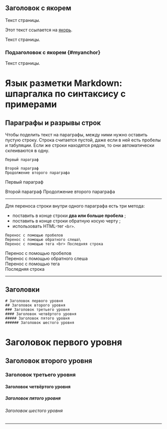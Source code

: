 ## Заголовок с якорем

Текст страницы.

Этот текст ссылается на [якорь](#myanchor).

Текст страницы.

### Подзаголовок с якорем {#myanchor}

Текст страницы.




# Язык разметки Markdown: шпаргалка по синтаксису с примерами

## Параграфы и разрывы строк

Чтобы поделить текст на параграфы, между ними нужно оставить пустую строку. Строка считается пустой, даже если в ней есть пробелы и табуляции. Если же строки находятся рядом, то они автоматически склеиваются в одну.

```
Первый параграф

Второй параграф
Продолжение второго параграфа
```
Первый параграф

Второй параграф
Продолжение второго параграфа

---

Для переноса строки внутри одного параграфа есть три метода:
- поставить в конце строки **два или больше пробела**   ;
- поставить в конце строки обратную косую черту \;
- использовать HTML-тег `<br>`.

```
Перенос с помощью пробелов  
Перенос с помощью обратного слеша\
Перенос с помощью тега <br> Последняя строка
```

Перенос с помощью пробелов  
Перенос с помощью обратного слеша\
Перенос с помощью тега <br> Последняя строка

---

## Заголовки
```
# Заголовок первого уровня
## Заголовок второго уровня
### Заголовок третьего уровня
#### Заголовок четвёртого уровня
##### Заголовок пятого уровня
###### Заголовок шестого уровня
```
# Заголовок первого уровня
## Заголовок второго уровня
### Заголовок третьего уровня
#### Заголовок четвёртого уровня 
##### Заголовок пятого уровня 
###### Заголовок шестого уровня

---
